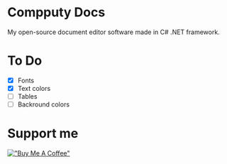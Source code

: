 # Compputy Docs
My open-source document editor software made in C# .NET framework.

# To Do

- [x] Fonts
- [x] Text colors
- [ ] Tables
- [ ] Backround colors

# Support me
[!["Buy Me A Coffee"](https://www.buymeacoffee.com/assets/img/custom_images/orange_img.png)](https://www.buymeacoffee.com/petertill)
